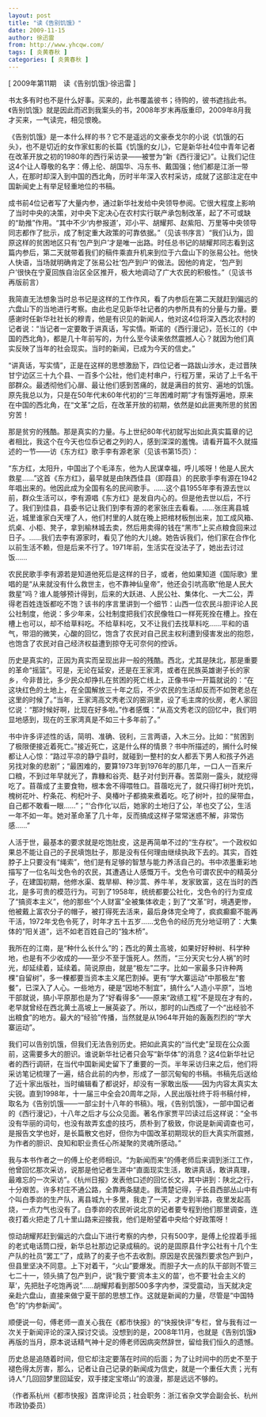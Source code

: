 ```yaml
---
layout: post
title: "读《告别饥饿》"
date: 2009-11-15
author: 徐迅雷
from: http://www.yhcqw.com/
tags: [ 炎黄春秋 ]
categories: [ 炎黄春秋 ]
---
```



[ 2009年第11期　读《告别饥饿》·徐迅雷 ]


书太多有时也不是什么好事。买来的，此书覆盖彼书；待购的，彼书遮挡此书。《告别饥饿》就是因此而迟到我案头的书，2008年岁末再版重印，2009年8月我才买来，一气读完，相见恨晚。


《告别饥饿》是一本什么样的书？它不是遥远的文豪泰戈尔的小说《饥饿的石头》，也不是切近的女作家虹影的长篇《饥饿的女儿》，它是新华社4位中青年记者在改革开放之初的1980年的西行采访录——被誉为“新《西行漫记》”。让我们记住这4个让人尊敬的名字：傅上伦、胡国华、冯东书、戴国强；他们都是江浙一带人，在那时却深入到中国的西北角，历时半年深入农村采访，成就了这部注定在中国新闻史上有举足轻重地位的书稿。


成书前4位记者写了大量内参，通过新华社发给中央领导参阅。它很大程度上影响了当时中央的决策，对中央下定决心在农村实行联产承包制改革，起了不可或缺的“助推”作用。“其中不少‘内参报道’，邓小平、胡耀邦、赵紫阳、万里等中央领导同志都作了批示，成了制定重大政策的可靠依据。”（见该书序言）“我们认为，固原这样的贫困地区只有‘包产到户’才是唯一出路。时任总书记的胡耀邦同志看到这篇内参后，第二天就带着我们的稿件乘直升机来到位于六盘山下的张易公社。他快人快语，当场就明确肯定了张易公社‘包产到户’的做法。因他的肯定，‘包产到户’很快在宁夏回族自治区全区推开，极大地调动了广大农民的积极性。”（见该书再版前言）


我简直无法想象当时总书记是这样的工作作风，看了内参后在第二天就赶到偏远的六盘山下的当地进行考察。由此也足见新华社记者的内参所具有的分量与力量。要感谢时任新华社社长的穆青，他是有识见的新闻人，他对这4位将深入西北农村的记者说：“当记者一定要敢于讲真话，写实情。斯诺的《西行漫记》，范长江的《中国的西北角》，都是几十年前写的，为什么至今读来依然震撼人心？就因为他们真实反映了当年的社会现实。当时的新闻，已成为今天的信史。”


“讲真话，写实情”，正是在这样的思想激励下，四位记者一路跋山涉水，走过晋陕甘宁边区三十九个县、一百多个公社，他们走村串户，行程万里，采访了上千名干部群众。最透彻他们心扉、最让他们感到苦痛的，就是满目的贫穷、遍地的饥饿。原先我总以为，只是在50年代末60年代初的“三年困难时期”才有饿殍遍地，原来在中国的西北角，在“文革”之后，在改革开放的初期，依然是如此匪夷所思的贫困穷苦！


那是贫穷的残酷。那是真实的力量。与上世纪80年代初就写出如此真实篇章的记者相比，我这个在今天也位忝记者之列的人，感到深深的羞愧。请看开篇不久就描述的一节——访《东方红》歌手李有源老家（见该书第15页）：


“东方红，太阳升，中国出了个毛泽东，他为人民谋幸福，呼儿咳呀！他是人民大救星……”这首《东方红》，最早就是由陕西佳县（即葭县）的民歌手李有源在1942年唱出来的。他因此成为全国有名的民间歌手。……这个县1955年李有源去世以前，群众生活可以，李有源唱《东方红》是发自内心的。但是他去世以后，不行了。我们到佳县，县委书记让我们到李有源的老家张庄去看看。……张庄离县城近，城里谁家白天埋了人，他们村里的人就在晚上把棺材板刨出来，加工成风箱、炕桌、小柜、凳子，拿到榆林城去卖，然后用卖得的钱在“黑市”上买点粮食回来过日子。……我们去李有源家时，看见了他的大儿媳。她告诉我们，他们家在合作化以前生活不赖，但是后来不行了。1971年前，生活实在没法子了，她出去讨过饭……


农民民歌手李有源若是知道他死后是这样的日子，或者，他如果知道《国际歌》里唱的是“从来就没有什么救世主，也不靠神仙皇帝”，他还会引吭高歌“他是人民大救星”吗？谁人能够预计得到，后来的大跃进、人民公社、集体化、一大二公，弄得老百姓连饭都吃不饱？该书的序言里讲到一个细节：山西一位农民斗胆评论人民公社制度，他说：多少年来，公社制度把我们农民像牲口一样死死拴在槽上。拴在槽上也可以，却不给草料吃。不给草料吃，又不让我们去找草料吃……平和的语气，带泪的微笑，心酸的回忆，饱含了农民对自己民主权利遭到侵害发出的抱怨，也饱含了农民对自己经济权益遭到掠夺无可奈何的控诉。


历史是真实的，正因为真实而呈现出非一般的残酷。西北，尤其是陕北，那是重要的革命“摇篮”。可是，无论在延安，还是在王家湾，或者在民族英雄谢子长的家乡，今非昔比，多少民众却挣扎在贫困的死亡线上，正像书中一开篇就说的：“在这块红色的土地上，在全国解放三十年之后，不少农民的生活却反而不如贺老总在这里的时候了。”当年，王家湾高文秀老汉的窑洞里，设了毛主席的伙房，老人家回忆说：“那时候好啊，比现在好多啦。”作者感慨：“从高文秀老汉的回忆中，我们明显地感到，现在的王家湾真是不如三十多年前了。”


书中许多评述性的话，简明、准确、锐利，三言两语，入木三分。比如：“贫困到了极限便接近着死亡。”接近死亡，这是什么样的情景？书中所描述的，搁什么时候都让人心惊：“路过平凉的静宁县时，就碰到一整村的女人都丢下男人和孩子外逃另找对象的悲剧”；“最困难的，要算1973年到1976年的那几年，一口人一百来斤口粮，不到过年早就光了，靠糠和谷壳、麸子对付到开春。苦菜刚一露头，就挖得吃了。苜蓿成了主要食物，根本舍不得喂牲口。苜蓿吃光了，就只得打树叶充饥，槐树花叶、柠条花、枸杞叶子、臭椿叶子都摘来煮着吃。吃了树叶，拉的屎带血，自己都不敢看一眼……”；“‘合作化’以后，她家的土地归了公，羊也交了公，生活一年不如一年。她对革命革了几十年，反而搞成这样子常常迷惑不解，非常伤感……”


人活于世，最基本的要求就是吃饱肚皮，这是再简单不过的“生存权”。一个政权如果总不能让自己的子民填饱肚子，那是没有任何理由继续执政下去的。其实，百姓脖子上只要没有“绳索”，他们是有足够的智慧与能力养活自己的。书中浓墨重彩地描写了一位名叫戈色令的农民，其遭遇让人感慨万千。戈色令可谓农民中的精英分子，在建国初期，他修水渠、栽旱柳、种沙蒿、养牛羊，发家致富，这在当时的西北，是多可贵的模范行为。可到了1958年，统统都要公社化，戈色令的行为变成了“搞资本主义”，他的那些“个人财富”全被集体收走；到了“文革”时，境遇更惨，他被戴上富农分子的帽子，被打得死去活来，最后身体完全垮了，疯疯癫癫不能再干活，1972年戈色令死了，时年才五十五岁……戈色令的经历充分地证明了：大集体的“阳关道”，远不如老百姓自己的“独木桥”。


我所在的江南，是“种什么长什么”的；西北的黄土高坡，如果好好种树、科学种地，也是有不少收成的——至少不至于饿死人。然而，“三分天灾七分人祸”的时光，却延续着，延续着。简说原由，就是“极左”二字。比如一家最多只许种两棵“自留树”，多一棵都要当资本主义尾巴割掉。更有“学大寨运动”中那极左“套餐”，已深入了人心。一些地方，硬是“因地不制宜”，搞什么“人造小平原”，当地干部就说，搞小平原那也是为了“好看得多”——原来“政绩工程”不是现在才有的，老早就曾经在西北黄土高坡上一展英姿了。所以，那时的山西成了一个“出经验不出粮食”的地方。最大的“经验”传播，当然就是从1964年开始的轰轰烈烈的“学大寨运动”。


我们可以告别饥饿，但我们无法告别历史。把如此真实的“当代史”呈现在公众面前，这需要多大的胆识。谁说新华社记者只会写“新华体”的消息？这4位新华社记者的西行调研，在当代中国新闻史留下了重要的一页。半年采访归来之后，他们将采访笔记梳理了一遍，结合此前的内参，形成了一部沉甸甸的书稿。书稿先后送给了近十家出版社，当时编辑看了都说好，却没有一家敢出版——因为内容太真实太尖锐。直到1998年，十一届三中全会20周年之际，人民出版社终于将书稿付梓，取名为《告别饥饿——一部尘封十八年的书稿》。哦，《告别饥饿》，一部中国记者的《西行漫记》，十八年之后才与公众见面。著名作家贾平凹读过后这样说：“全书没有华丽的词句，也没有故弄玄虚的技巧，质朴到了极致，你说是新闻调查也可，是报告文学也好，是长篇散文也好，但你为中国改革初期现状的巨大真实所震撼，为作者的胆识、良知和职业责任心所凝聚的灵魂所感动。”


我与本书作者之一的傅上伦老师相识。“为新闻而来”的傅老师后来调到浙江工作，他曾回忆那次采访，说那是他记者生涯中“直面现实生活，敢讲真话，敢讲真理，最难忘的一次采访”。《杭州日报》发表他口述的回忆长文，其中讲到：陕北之行，十分艰苦。许多村庄不通公路，全靠两条腿走。我清楚记得，子长县西部丛山中有个叫白季峁的生产队，离县城九十多里，我走了一天，才走到半路，夜里发起高烧，一点力气也没有了。白季峁的农民听说北京的记者要专程到他们那里调查，连夜打着火把走了几十里山路来迎接我，他们是盼望着中央给个好政策呀！


惊动胡耀邦赶到偏远的六盘山下进行考察的内参，只有500字，是傅上伦捏着手摇的老式电话筒口授，新华总社那边记录成稿的。说的是固原县什字公社有十几个生产队的社员“罢工”了，成熟了的麦子也不去收割。原因是农民强烈要求包产到户，但县里坚决不同意。上下对着干，“火山”要爆发。而胆子大一点的队干部则不管三七二十一，领头搞了包产到户，说“我宁要‘资本主义的苗’，也不要‘社会主义的草’，先把肚子吃饱再说”……胡耀邦看到那500多字内参，深受震动，当天就决定亲赴六盘山，直接来做宁夏干部的思想工作。这就是新闻的力量，尽管是“中国特色”的“内参新闻”。


顺便说一句，傅老师一直关心我在《都市快报》的“快报快评”专栏，曾与我有过一次关于新闻评论的深入探讨交谈。没想到的是，2008年11月，也就是《告别饥饿》再版的当月，原本说话精气神十足的傅老师因病突然辞世，留给我们恒久的遗憾。


历史总是追随着时间，但它却注定要落在时间的后面；为了让时间中的历史不至于褪色得太厉害，那么，记者让自己记录的新闻成为信史，就是一个重任大责；光有诗人“几回回梦里回延安，双手搂定宝塔山”的浪漫，那是远远不够的。

（作者系杭州《都市快报》首席评论员；社会职务：浙江省杂文学会副会长、杭州市政协委员）


